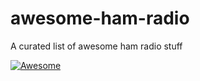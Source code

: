 # awesome-ham-radio
A curated list of awesome ham radio stuff

[![Awesome](https://awesome.re/badge.svg)](https://awesome.re)
